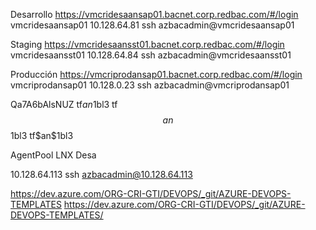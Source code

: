 Desarrollo
https://vmcridesaansap01.bacnet.corp.redbac.com/#/login
vmcridesaansap01
10.128.64.81
ssh azbacadmin@vmcridesaansap01

Staging
https://vmcridesaansst01.bacnet.corp.redbac.com/#/login
vmcridesaansst01
10.128.64.84
ssh azbacadmin@vmcridesaansst01

Producción
https://vmcriprodansap01.bacnet.corp.redbac.com/#/login
vmcriprodansap01
10.128.0.23
ssh azbacadmin@vmcriprodansap01


Qa7A6bAlsNUZ
tf$an$1bl3
tf$$an$$1bl3
tf\$an\$1bl3


AgentPool LNX Desa

10.128.64.113
ssh azbacadmin@10.128.64.113
 


 https://dev.azure.com/ORG-CRI-GTI/DEVOPS/_git/AZURE-DEVOPS-TEMPLATES
 https://dev.azure.com/ORG-CRI-GTI/DEVOPS/_git/AZURE-DEVOPS-TEMPLATES/
